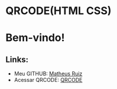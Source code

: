 # QRCODE(HTML CSS)
 <h1> Bem-vindo! </h1>
 <h2>Links: </h2>
 <ul>
    <li>Meu GITHUB: <a href="https://github.com/MatheusFelipeRuiz" target="_blank">Matheus Ruiz </a></li>
    <li>Acessar QRCODE: <a href='https://matheusfeliperuiz.github.io/QRCODE-HTML-CSS-/qrcode.html' target='_blank'>QRCODE</a></li>
 </ul>
